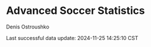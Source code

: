 # Advanced Soccer Statistics
Denis Ostroushko

<!-- gfm -->

Last successful data update: 2024-11-25 14:25:10 CST
